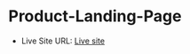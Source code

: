 # Product-Landing-Page

- Live Site URL: [Live site](https://nurularifin83.github.io/Product-Landing-Page/)
